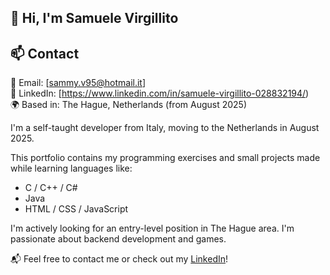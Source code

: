 ## 👋 Hi, I'm Samuele Virgillito
## 📫 Contact

📧 Email: [sammy.v95@hotmail.it]  
💼 LinkedIn: [https://www.linkedin.com/in/samuele-virgillito-028832194/)  
🌍 Based in: The Hague, Netherlands (from August 2025)


I'm a self-taught developer from Italy, moving to the Netherlands in August 2025.

This portfolio contains my programming exercises and small projects made while learning languages like:
- C / C++ / C#
- Java
- HTML / CSS / JavaScript

I'm actively looking for an entry-level position in The Hague area. I'm passionate about backend development and games.

📬 Feel free to contact me or check out my [LinkedIn](#)!
